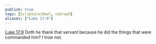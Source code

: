 ```yaml
---
publish: true
tags: [Scripture/NewT, noGraph]
aliases: ["Luke 17:9"]
---
```

[Luke 17:9](https://churchofjesuschrist.org/study/scriptures/nt/luke/17?lang=eng&id=p9#p9) Doth he thank that servant because he did the things that were commanded him? I trow not.

